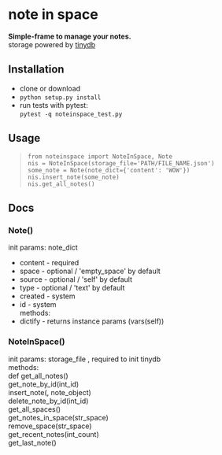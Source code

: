 # note in space
**Simple-frame to manage your notes.**  
storage powered by [tinydb](https://github.com/msiemens/tinydb)
## Installation
* clone or download
* `python setup.py install`
* run tests with pytest:  
`pytest -q noteinspace_test.py`
## Usage
> `from noteinspace import NoteInSpace, Note`  
> `nis = NoteInSpace(storage_file='PATH/FILE_NAME.json')`  
> `some_note = Note(note_dict={'content': 'WOW'})`  
> `nis.insert_note(some_note)`  
> `nis.get_all_notes()`  
## Docs
### Note()
init params: note_dict  
* content - required  
* space - optional / 'empty_space' by default  
* source - optional / 'self' by default  
* type - optional / 'text' by default  
* created - system  
* id - system  
methods:  
* dictify - returns instance params (vars(self))
### NoteInSpace()
init params: storage_file , required to init tinydb  
methods:  
def get_all_notes()  
get_note_by_id(int_id)  
insert_note(, note_object)  
delete_note_by_id(int_id)  
get_all_spaces()  
get_notes_in_space(str_space)  
remove_space(str_space)  
get_recent_notes(int_count)  
get_last_note()  